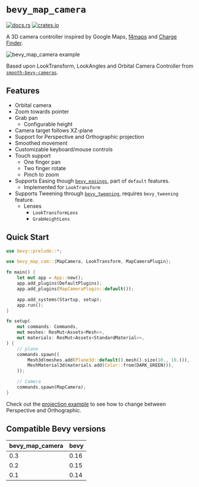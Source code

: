 # `bevy_map_camera`

[![docs.rs](https://docs.rs/bevy_map_camera/badge.svg)](https://docs.rs/bevy_map_camera)
[![crates.io](https://img.shields.io/crates/v/bevy_map_camera)](https://crates.io/crates/bevy_map_camera)

A 3D camera controller inspired by Google Maps, [f4maps](https://demo.f4map.com/) and [Charge Finder](https://chargefinder.com/nearby).

![bevy_map_camera example](https://github.com/user-attachments/assets/1ac13767-9ad9-495f-90fd-9f8b765347ba)

Based upon LookTransform, LookAngles and Orbital Camera Controller from [`smooth-bevy-cameras`](https://github.com/bonsairobo/smooth-bevy-cameras).

## Features

- Orbital camera
- Zoom towards pointer
- Grab pan
  - Configurable height
- Camera target follows XZ-plane
- Support for Perspective and Orthographic projection
- Smoothed movement
- Customizable keyboard/mouse controls
- Touch support
  - One finger pan
  - Two finger rotate
  - Pinch to zoom
- Supports Easing though [`bevy_easings`](https://github.com/vleue/bevy_easings), part of `default` features.
  - Implemented for `LookTransform`
- Supports Tweening through [`bevy_tweening`](https://github.com/djeedai/bevy_tweening), requires `bevy_tweening` feature.
  - Lenses
    - `LookTransformLens`
    - `GrabHeightLens`

## Quick Start

```rs
use bevy::prelude::*;

use bevy_map_cam::{MapCamera, LookTransform, MapCameraPlugin};

fn main() {
    let mut app = App::new();
    app.add_plugins(DefaultPlugins);
    app.add_plugins(MapCameraPlugin::default());

    app.add_systems(Startup, setup);
    app.run();
}

fn setup(
    mut commands: Commands,
    mut meshes: ResMut<Assets<Mesh>>,
    mut materials: ResMut<Assets<StandardMaterial>>,
) {
    // plane
    commands.spawn((
        Mesh3d(meshes.add(Plane3d::default().mesh().size(10., 10.))),
        MeshMaterial3d(materials.add(Color::from(DARK_GREEN))),
    ));

    // Camera
    commands.spawn(MapCamera);
}
```

Check out the [projection example](https://github.com/oscrim/bevy_map_camera/blob/main/examples/projection.rs) to see how to change between Perspective and Orthographic.

## Compatible Bevy versions

| bevy_map_camera | bevy |
| :--             | :--  |
| 0.3             | 0.16 |
| 0.2             | 0.15 |
| 0.1             | 0.14 |
